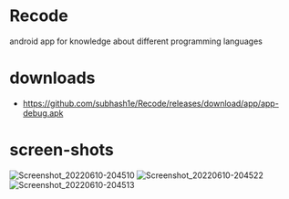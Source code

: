 # Recode
android app for knowledge about different programming languages

# downloads

- https://github.com/subhash1e/Recode/releases/download/app/app-debug.apk

# screen-shots
![Screenshot_20220610-204510](https://user-images.githubusercontent.com/85139394/173097688-eb8b2574-e2f6-48f3-9207-38fe9573eb54.png)
![Screenshot_20220610-204522](https://user-images.githubusercontent.com/85139394/173097701-e915f801-2e87-4eef-b382-90ac916b19cd.png)
![Screenshot_20220610-204513](https://user-images.githubusercontent.com/85139394/173097782-03f7e599-f3f9-4cd0-9685-6359b34dba95.png)
